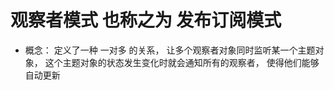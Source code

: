 # 观察者模式 也称之为 发布订阅模式
 - 概念：
   定义了一种 一对多 的关系， 让多个观察者对象同时监听某一个主题对象， 这个主题对象的状态发生变化时就会通知所有的观察者， 使得他们能够自动更新